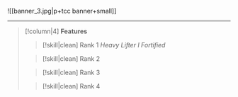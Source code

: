 ![[banner_3.jpg|p+tcc banner+small]]
____
> [!column|4] **Features**
>> [!skill|clean] Rank 1
>> *Heavy Lifter I*
>> *Fortified*
>
>> [!skill|clean] Rank 2
>> 
>
>> [!skill|clean] Rank 3
>
>
>> [!skill|clean] Rank 4

